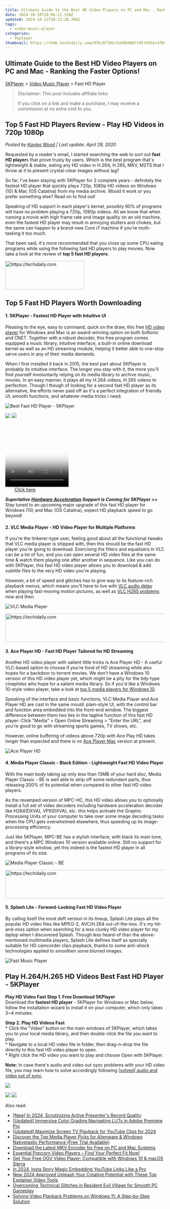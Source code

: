 ```yaml
---
title: Ultimate Guide to the Best HD Video Players on PC and Mac - Ranking the Faster Options!
date: 2024-10-10T18:06:12.330Z
updated: 2024-10-11T20:13:20.396Z
tags:
  - video-music-player
categories:
  - 5kplayer
thumbnail: https://thmb.techidaily.com/97bc8f701c5a50640871957d35ec4f8e16308c84bcc3926e5048675a7dfb62d5.png
---
```


## Ultimate Guide to the Best HD Video Players on PC and Mac - Ranking the Faster Options!

[5KPlayer](https://tools.techidaily.com/5kplayer/products/) \> [Video Music Player](https://tools.techidaily.com/5kplayer/video-music-player/) \> Fast HD Player

>  Disclaimer: This post includes affiliate links
>
>  If you click on a link and make a purchase, I may receive a commission at no extra cost to you.
>

## Top 5 Fast HD Players Review - Play HD Videos in 720p 1080p

 _Posted by [Kaylee Wood](https://www.quora.com/profile/Amanda-Hu-21) | Last update: April 28, 2020_

Requested by a reader's email, I started searching the web to sort out **fast HD player**s that prove trusty by users. Which is the best program that's lightweight & stable, eating any HD video in H.264, H.265, MKV, M2TS that I throw at it to present crystal-clear images without lag? 

So far, I've been staying with 5KPlayer for 2 complete years - definitely the fastest HD player that quickly plays 720p, 1080p HD videos on Windows (10) & Mac (OS Catalina) from my media archive. Would it work or you prefer something else? Read on to find out!

Speaking of HD support in each player's kernel, possibly 90% of programs will have no problem playing a 720p, 1080p videos. All we know that when running a movie with high frame rate and image quality on an old machine, even the fastest HD player may result in annoying stutters and chokes, but the same can happen to a brand-new Core i7 machine if you're multi-tasking it too much.

That been said, it's more recommended that you close up some CPU eating programs while using the following fast HD players to play movies. Now take a look at the review of   **top 5 fast HD players**.

<!-- affiliate ads begin -->
<a href="https://25home.pxf.io/c/5597632/2148633/16836" target="_top" id="2148633">
  <img src="//a.impactradius-go.com/display-ad/16836-2148633" border="0" alt="https://techidaily.com" width="250" height="90"/>
</a>
<img height="0" width="0" src="https://25home.pxf.io/i/5597632/2148633/16836" style="position:absolute;visibility:hidden;" border="0" />
<!-- affiliate ads end -->

##  Top 5 Fast HD Players Worth Downloading

#### **1\. 5KPlayer - Fastest HD Player with Intuitive UI**

Pleasing to the eye, easy to command, quick on the draw, this free [HD video player](https://tools.techidaily.com/5kplayer/video-music-player/) for Windows and Mac is an award-winning option on both Softonic and CNET. Together with a robust decoder, this free program comes equipped a music library, intuitive interface, a built-in online download kernel as well as an HD streaming module, helping it better able to one-stop serve users in any of their media demands.

When I first installed it back in 2015, the best part about 5KPlayer is probably its intuitive interface. The longer you stay with it, the more you'll find yourself involuntarily relying on its media library to archive music, movies. In an easy manner, it plays all my H.264 videos, H.265 videos to perfection. Though I though of looking for a second fast HD player as its alternative, the efforts never paid off as it's a perfect integration of friendly UI, smooth functions, and whatever media tricks I need.

![Best Fast HD Player - 5KPlayer](https://www.5kplayer.com/video-music-player/img/5kplayer-best-free-hd-video-player.jpg) 

[![](https://www.5kplayer.com/video-music-player/../button/freedownwhitewin.png)](https://tools.techidaily.com/5kplayer/products/) [![](https://www.5kplayer.com/video-music-player/../button/freedownbackmac.png)](https://tools.techidaily.com/5kplayer/products/) 

<!-- affiliate ads begin -->
<span id="1328683">
					<video width="200" height="200" style="cursor:pointer"
           poster="//a.impactradius-go.com/display-clicktoplayimage/1328683.png"
           onclick="if(!this.playClicked){this.play();this.setAttribute('controls',true);this.playClicked=true;}">
	   <source src="//a.impactradius-go.com/display-ad/15852-1328683">
	   <img src="//a.impactradius-go.com/display-clicktoplayimage/1328683.png" style="border: none; height: 100%; width: 100%; object-fit: contain">
	</video>
	<div style="width:125px;text-align:center"><a href="javascript:window.open(decodeURIComponent('https%3A%2F%2Fthefitville.pxf.io%2Fc%2F5597632%2F1328683%2F15852'), '_blank');void(0);">Click here</a></div>
</span>
<img height="0" width="0" src="https://imp.pxf.io/i/5597632/1328683/15852" style="position:absolute;visibility:hidden;" border="0" />
<!-- affiliate ads end -->

**_Superlative [Hardware Acceleration](https://tools.techidaily.com/5kplayer/video-music-player/) Support is Coming for 5KPlayer >>_**  Stay tuned to an upcoming major upgrade of this fast HD player for Windows (10) and Mac (OS Catalina), expect HD playback speed to go beyond!

#### **2\. VLC Media Player - HD Video Player for Multiple Platforms**

If you're the tinkerer-type user, feeling good about all the functional tweaks that VLC media player is shipped with, then this should be the fast HD player you're going to download. Exercising the filters and equalizers in VLC can be a lot of fun, and you can open several HD video files at the same time & watch them playing one after another in sequence. Like you can do with 5KPlayer, this fast HD video player allows you to download & add subtitle files to the very HD video you're playing.

However, a bit of speed and glitches has to give way to its feature-rich playback menus, which means you'll have to live with [VLC audio delay](https://tools.techidaily.com/5kplayer/video-music-player/) when playing fast-moving motion pictures, as well as [VLC H265 problems](https://tools.techidaily.com/5kplayer/video-music-player/) now and then.

![VLC Media Player](https://www.5kplayer.com/video-music-player/img/5kp-vlc-user-interface-zjy.jpg) 

<!-- affiliate ads begin -->
<a href="https://appsumo.8odi.net/c/5597632/2151882/7443" target="_top" id="2151882">
  <img src="//a.impactradius-go.com/display-ad/7443-2151882" border="0" alt="https://techidaily.com" width="600" height="90"/>
</a>
<img height="0" width="0" src="https://appsumo.8odi.net/i/5597632/2151882/7443" style="position:absolute;visibility:hidden;" border="0" />
<!-- affiliate ads end -->

#### **3\. Ace Player HD - Fast HD Player Tailored for HD Streaming**

Another HD video player with salient little tricks is Ace Player HD - A useful VLC-based option to choose if you're fond of HD streaming while also hopes for a backdoor to torrent movies. We don't have a Windows 10 version of this HD video player yet, which might be a pity for the tidy-type cinephiles who hope for a salient media library. So if you'd like a Windows 10-style video player, take a look at [top 5 media players for Windows 10](https://tools.techidaily.com/5kplayer/video-music-player/).

Speaking of the interface and basic functions, VLC Media Player and Ace Player HD are cast in the same mould: plain-style UI, with the control bar and function area embedded into the front-end window. The biggest difference between them two lies in the tagline function of this fast HD player: Click "Media" > Open Online Streaming > "Enter the URL", and you're good to go with streaming sports games, TV shows, etc. 

However, online buffering of videos above 720p with Ace Play HD takes longer than expected and there is no [Ace Player Mac](https://tools.techidaily.com/5kplayer/video-music-player/) version at present.

![Ace Player HD](https://www.5kplayer.com/video-music-player/img/5kp-ace-player-zjy.jpg) 

#### **4\. Media Player Classic - Black Edition - Lightweight Fast HD Video Player**

With the main body taking up only less than 13MB of your hard disc, Media Player Classic - BE is well able to strip off some redundant parts, thus releasing 200% of its potential when compared to other fast HD video players. 

As the revamped version of MPC-HC, this HD video allows you to optionally install a full set of video decoders including hardware acceleration decoder like H264(DXVA), VP9(DXVA), etc. this helps activate the Graphic Processing Units of your computer to take over some image decoding tasks when the CPU gets overwhelmed elsewhere, thus speeding up its image-processing efficiency. 

Just like 5KPlayer, MPC-BE has a stylish interface, with black its main tone, and there's a MPC Windows 10 version available online. Still no support for a library-style window, yet this indeed is the fastest HD player in all programs of its size.

![Media Player Classic - BE](https://www.5kplayer.com/video-music-player/img/mpc-be.jpg) 

<!-- affiliate ads begin -->
<a href="https://laganoo.pxf.io/c/5597632/1528703/16446" target="_top" id="1528703">
  <img src="//a.impactradius-go.com/display-ad/16446-1528703" border="0" alt="https://techidaily.com" width="728" height="90"/>
</a>
<img height="0" width="0" src="https://laganoo.pxf.io/i/5597632/1528703/16446" style="position:absolute;visibility:hidden;" border="0" />
<!-- affiliate ads end -->

#### **5\. Splash Lite - Forward-Looking Fast HD Video Player**

By calling itself the most deft version in its lineup, Splash Lite plays all the popular HD video files like MPEG-2, AVC/H.264 out-of-the-box. It's my hit-and-miss option when searching for a less clunky HD video player for my laptop when I discovered Splash. Though less heard-of than the above-mentioned multimedia players, Splash Lite defines itself as specially suitable for HD camcorder clips playback, thanks to some anti-shock technologies applied to smoothen some blurred images. 

![Fast Music Player](https://www.5kplayer.com/video-music-player/img/splash-lite-fast-hd-player.jpg) 

## Play H.264/H.265 HD Videos Best Fast HD Player - 5KPlayer

**Play HD Video Fast Step 1\. Free Download 5KPlayer**  
 Download the **fastest HD player** \- 5KPlayer for Windows or Mac below, follow the installation wizard to install it on your computer, which only takes 3\~4 minutes.

**Step 2\. Play HD Videos Fast**  
 \* Click the "Video" button on the main windows of 5KPlayer, which takes you to your local media library, and then double-click the file you want to play.   
 \* Navigate to a local HD video file in folder, then drag-n-drop the file directly to this fast HD video player to open.  
 \* Right click the HD video you want to play and choose Open with 5KPlayer.

**Note:** In case there's audio and video out sync problems with your HD video file, you may learn how to solve accordingly following [\[solved\] audio and video out of sync](https://tools.techidaily.com/5kplayer/video-music-player/).

![](https://www.5kplayer.com/video-music-player/../youtube-download/img/watch-ice-age-5.png) 

[![](https://www.5kplayer.com/video-music-player/../button/freedownwhitewin.png)](https://tools.techidaily.com/5kplayer/products/) [![](https://www.5kplayer.com/video-music-player/../button/freedownbackmac.png)](https://tools.techidaily.com/5kplayer/products/)

<ins class="adsbygoogle"
     style="display:block"
     data-ad-format="autorelaxed"
     data-ad-client="ca-pub-7571918770474297"
     data-ad-slot="1223367746"></ins>

<ins class="adsbygoogle"
     style="display:block"
     data-ad-client="ca-pub-7571918770474297"
     data-ad-slot="8358498916"
     data-ad-format="auto"
     data-full-width-responsive="true"></ins>

<span class="atpl-alsoreadstyle">Also read:</span>
<div><ul>
<li><a href="https://desktop-recording.techidaily.com/new-in-2024-scrutinizing-active-presenters-record-quality/"><u>[New] In 2024, Scrutinizing Active Presenter's Record Quality</u></a></li>
<li><a href="https://fox-boxes.techidaily.com/updated-immersive-color-grading-navigating-luts-in-adobe-premiere-pro/"><u>[Updated] Immersive Color Grading Navigating LUTs in Adobe Premiere Pro</u></a></li>
<li><a href="https://youtube-web.techidaily.com/ed-maximize-screen-tv-playback-for-youtube-clips-for-2024/"><u>[Updated] Maximize Screen TV Playback for YouTube Clips for 2024</u></a></li>
<li><a href="https://video-creation-software.techidaily.com/discover-the-top-media-player-picks-for-alienware-and-windows-nativetastic-performance-free-trial-available/"><u>Discover the Top Media Player Picks for Alienware & Windows Nativetastic Performance (Free Trial Available)</u></a></li>
<li><a href="https://video-creation-software.techidaily.com/download-the-latest-mkv-encoder-for-free-on-pc-and-mac-systems/"><u>Download the Latest MKV Encoder for Free on PC and Mac Systems</u></a></li>
<li><a href="https://video-creation-software.techidaily.com/essential-popcorn-video-players-find-your-perfect-fit-now/"><u>Essential Popcorn Video Players – Find Your Perfect Fit Now!</u></a></li>
<li><a href="https://video-creation-software.techidaily.com/get-your-free-ogv-video-player-compatible-with-windows-10-and-macos-sierra/"><u>Get Your Free OGV Video Player: Compatible with Windows 10 & macOS Sierra</u></a></li>
<li><a href="https://instagram-video-recordings.techidaily.com/in-2024-insta-story-magic-embedding-youtube-links-like-a-pro/"><u>In 2024, Insta Story Magic Embedding YouTube Links Like a Pro</u></a></li>
<li><a href="https://ai-video-tools.techidaily.com/new-2024-approved-unleash-your-creative-potential-with-these-top-explainer-video-tools/"><u>New 2024 Approved Unleash Your Creative Potential with These Top Explainer Video Tools</u></a></li>
<li><a href="https://win-able.techidaily.com/overcoming-technical-glitches-in-resident-evil-village-for-smooth-pc-gameplay/"><u>Overcoming Technical Glitches in Resident Evil Village for Smooth PC Gameplay</u></a></li>
<li><a href="https://video-creation-software.techidaily.com/solving-video-playback-problems-on-windows-11-a-step-by-step-solution/"><u>Solving Video Playback Problems on Windows 11: A Step-by-Step Solution</u></a></li>
</ul></div>

